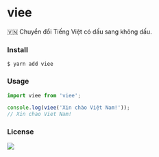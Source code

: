 # viee

🇻🇳 Chuyển đổi Tiếng Việt có dấu sang không dấu.

### Install

```
$ yarn add viee
```

### Usage

```javascript
import viee from 'viee';

console.log(viee('Xin chào Việt Nam!'));
// Xin chao Viet Nam!
```

### License

![](https://img.shields.io/github/license/cuongw/viee.svg?style=flat-square)
